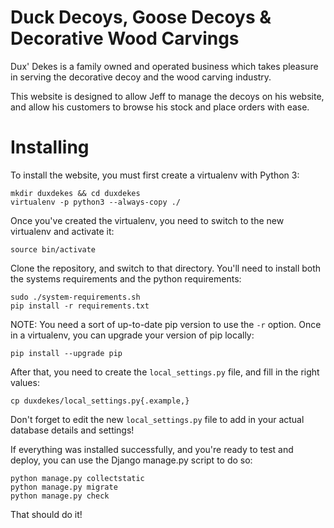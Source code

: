 
Duck Decoys, Goose Decoys & Decorative Wood Carvings
===

Dux' Dekes is a family owned and operated business which takes pleasure in serving the
decorative decoy and the wood carving industry.

This website is designed to allow Jeff to manage the decoys on his website, and
allow his customers to browse his stock and place orders with ease.

Installing
===

To install the website, you must first create a virtualenv with Python 3:

	mkdir duxdekes && cd duxdekes
    virtualenv -p python3 --always-copy ./

Once you've created the virtualenv, you need to switch to the new virtualenv
and activate it:

    source bin/activate

Clone the repository, and switch to that directory. You'll need to install both
the systems requirements and the python requirements:

    sudo ./system-requirements.sh
	pip install -r requirements.txt

NOTE: You need a sort of up-to-date pip version to use the `-r` option. Once in a
virtualenv, you can upgrade your version of pip locally:

    pip install --upgrade pip

After that, you need to create the `local_settings.py` file, and fill in the
right values:

    cp duxdekes/local_settings.py{.example,}

Don't forget to edit the new `local_settings.py` file to add in your actual
database details and settings!

If everything was installed successfully, and you're ready to test and deploy,
you can use the Django manage.py script to do so:

    python manage.py collectstatic
    python manage.py migrate
	python manage.py check

That should do it!
